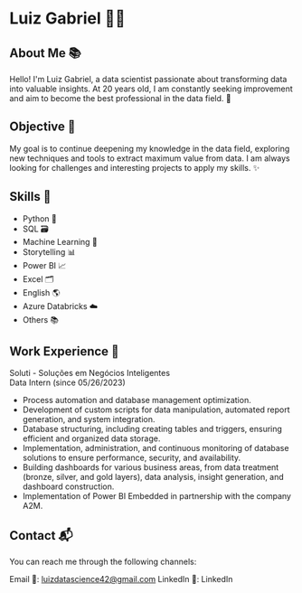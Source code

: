 # Luiz Gabriel 👨‍💻
## About Me 📚
Hello! I'm Luiz Gabriel, a data scientist passionate about transforming data into valuable insights. At 20 years old, I am constantly seeking improvement and aim to become the best professional in the data field. 💪

## Objective 🎯
My goal is to continue deepening my knowledge in the data field, exploring new techniques and tools to extract maximum value from data. I am always looking for challenges and interesting projects to apply my skills. ✨

## Skills 🚀
- Python 🐍
- SQL 🗃️
- Machine Learning 🤖
- Storytelling 📊
- Power BI 📈
- Excel 🗂️
- English 🌎
- Azure Databricks ☁️
- Others 📚

## Work Experience 💼
Soluti - Soluções em Negócios Inteligentes <br>
Data Intern (since 05/26/2023)

- Process automation and database management optimization.
- Development of custom scripts for data manipulation, automated report generation, and system integration.
- Database structuring, including creating tables and triggers, ensuring efficient and organized data storage.
- Implementation, administration, and continuous monitoring of database solutions to ensure performance, security, and availability.
- Building dashboards for various business areas, from data treatment (bronze, silver, and gold layers), data analysis, insight generation, and dashboard construction.
- Implementation of Power BI Embedded in partnership with the company A2M.

## Contact 📬
You can reach me through the following channels:

Email 📧: luizdatascience42@gmail.com
LinkedIn 💼: LinkedIn
